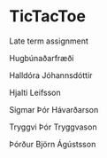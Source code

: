TicTacToe
=========

Late term assignment 


Hugbúnaðarfræði

Halldóra Jóhannsdóttir


Hjalti Leifsson


Sigmar Þór Hávarðarson


Tryggvi Þór Tryggvason


Þórður Björn Ágústsson


